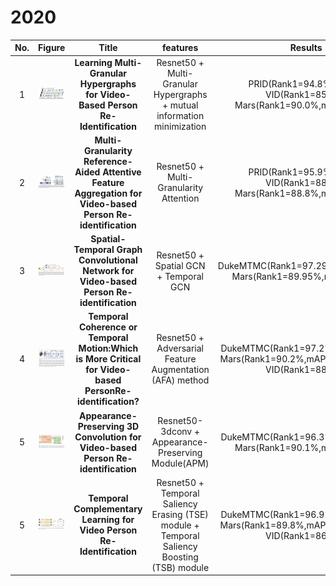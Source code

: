 # 2020   

                             
|No.|Figure   |Title   |features | Results  |Pub.  |Links|
|:-----:|:-----:|:-----:|:-----:|:---:|:---:|:------:|
|1|![CVPR](data/MGH1.png)|__Learning Multi-Granular Hypergraphs for Video-Based Person Re-Identification__|Resnet50 + Multi-Granular Hypergraphs + mutual information minimization|PRID(Rank1=94.8%) iLIDS-VID(Rank1=85.6%) Mars(Rank1=90.0%,mAP=85.8%)|__CVPR2020__|[paper](https://openaccess.thecvf.com/content_CVPR_2020/papers/Yan_Learning_Multi-Granular_Hypergraphs_for_Video-Based_Person_Re-Identification_CVPR_2020_paper.pdf)|
|2|![CVPR](data/MGRAFA1.png)|__Multi-Granularity Reference-Aided Attentive Feature Aggregation for Video-based Person Re-identification__|Resnet50 + Multi-Granularity Attention|PRID(Rank1=95.9%) iLIDS-VID(Rank1=88.6%) Mars(Rank1=88.8%,mAP=85.9%)|__CVPR2020__|[paper](https://arxiv.org/pdf/2003.12224.pdf)|
|3|![CVPR](data/STGCN1.png)|__Spatial-Temporal Graph Convolutional Network for Video-based Person Re-identification__|Resnet50 + Spatial GCN + Temporal GCN|DukeMTMC(Rank1=97.29%,mAP=95.7%) Mars(Rank1=89.95%,mAP=83.7%)|__CVPR2020__|[paper](https://openaccess.thecvf.com/content_CVPR_2020/papers/Yang_Spatial-Temporal_Graph_Convolutional_Network_for_Video-Based_Person_Re-Identification_CVPR_2020_paper.pdf)|
|4|![ECCV](data/AFA2.png)|__Temporal Coherence or Temporal Motion:Which is More Critical for Video-based PersonRe-identification?__|Resnet50 + Adversarial Feature Augmentation (AFA) method|DukeMTMC(Rank1=97.2%,mAP=95.4%) Mars(Rank1=90.2%,mAP=82.9%) iLIDS-VID(Rank1=88.5%)|__ECCV2020__|[paper](https://raoyongming.github.io/files/temporal_coherence.pdf)|
|5|![ECCV](data/AP3d1.png)|__Appearance-Preserving 3D Convolution for Video-based Person Re-identification__|Resnet50-3dconv + Appearance-Preserving Module(APM)|DukeMTMC(Rank1=96.3%,mAP=95.6%) Mars(Rank1=90.1%,mAP=85.1%) |__ECCV2020__|[paper](https://arxiv.org/pdf/2007.08434.pdf) [code](https://github.com/guxinqian/AP3D)|
|5|![ECCV](data/TCL1.png)|__Temporal Complementary Learning for Video Person Re-Identification__|Resnet50 + Temporal Saliency Erasing (TSE) module + Temporal Saliency Boosting (TSB) module|DukeMTMC(Rank1=96.9%,mAP=96.2%) Mars(Rank1=89.8%,mAP=85.1%) iLIDS-VID(Rank1=86.6%)|__ECCV2020__|[paper](https://arxiv.org/pdf/2007.09357.pdf) [code](https://github.com/blue-blue272/VideoReID-TCLNet)|


